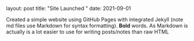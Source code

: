 
layout: post
title: "Site Launched "
date: 2021-09-01

Created a simple website using GitHub Pages with integrated Jekyll (note md files use Markdown for syntax 
formatting). **Bold** words. As Markdown is actually is a lot easier to use for writing posts/notes than raw 
HTML
